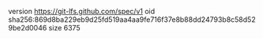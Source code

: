 version https://git-lfs.github.com/spec/v1
oid sha256:869d8ba229eb9d25fd519aa4aa9fe716f37e8b88dd24793b8c58d529be2d0046
size 6375
